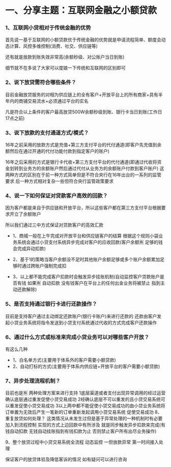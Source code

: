 # 一、分享主题：互联网金融之小额贷款

### 1、互联网小贷相对于传统金融的优势
首先说一基于互联网的小额贷款优于传统金融的优势就是申请流程简单、额度会动态计算、风控多维控制(消费、社交、供应链等)<br>

还有就是放款到账失效非常高(余额秒级、对公账户当日到账) <br>

细节就不在多说了大家可以度娘一下传统和互联网的区别即可<br>

### 2、说下放贷需符合哪些条件？
目前金融放贷服务的对相为供应链上的全有客户+开放平台上的所有商家+具有半年内的商铺交易流水+必须通过平台的实名<br>

凡是符合以上条件的客户最高放贷500W余额秒级到账、银行卡当日到账(工作日17点之前)<br>

### 3、说下放款的支付通道方式/模式？ 
16年之前采用的放款方式是充值+第三方支付平台的代付通道(即客户先充值到余额然后在通过开通的代付功能付款到指定客户的账户)<br>

16年之后采用的方式是银行卡代收+第三方支付平台的代付通道(即通过代收将资金划转到业务方的余额账户然后通过代付从业务方的余额账户付款到客户账户)
这两种方式的区别在于前一种方式简单但是不符合央行在16年出台的一系列的监管要求 后一种方式相对复杂一些但符合央行监管政策要求<br>

### 4、说一下如何保证对贷款客户高效的回款？
因为客户都是来自于供应链和开放平台，所以这些客户都在第三方支付平台根据要求开立了余额账户<br>

所以我们通过三中方式保证对贷款客户的高效汇款<br>

- 1、商城一般在上午完成对开放平台和供应链客户的结算 根据这个规则小袋业务系统会通过小贷支付系统异步完成对客户的应收回款(客户余额🈶 足够的钱会完成异动扣款) 

- 2、基于1的策略当客户余额没不足时其他账户余额足够或多个账户余额累加足够时通过跨账户强制完成扣

- 3、以上都不能完成客户扣款时会触发异步挂账机制(自动监控客户贷款账户是否有钱 如果🈶 自动扣款 没有钱客户在平台上的任何出金业务将被禁止 指到主动还款解除)

### 5、是否支持通过银行卡进行还款操作？
目前是支持客户通过主动绑定还款账户(银行卡账户)来进行还款的 还款由客户发起小贷业务系统将指令发送到小贷支付系统通过代收的方式完成客户还款操作<br>

### 6、通过什么方式或标准来完成小贷业务可以对哪些客户开放？
有这么几种
- 1、白名单方式(主要用于体系外的客户需要小额贷款) 
- 2、自动打标的方式(主要用于体系内供应链+开放平台的客户需要小额贷款)

### 7、异步处理流程机制？
目前也是🈶 两种处理方案来进行支持 1底层渠道或者支付出现异常调用的经过运营确认底层通过重发促使小贷交易成功 2经确认底层不可以重发的且小贷交易系统可以重发促使小贷交易成功 3以上两中都不能促使小贷交易成功的由小贷业务系统将订单置为无效后产生一笔新的订单重新发起调用小贷交易系统
促使交易成功
8、重复放贷如何处理？
这类情况从未发生过但是基于异常处理的一种机制时有必要加入到流程控制
实现的方式上边回款中有所涉及
就是同步触发异步扣款来完成(有钱自动扣款 无钱自动挂账指到有钱扣款为止 否则禁止客户所有出尽业务操作)

9、整个放贷过程中小贷交易系统全流程 动态监控 一但放款异常 第一时间接入处理

保证客户的放贷体验及降低客诉的情况
如有疑问可以进行咨询

